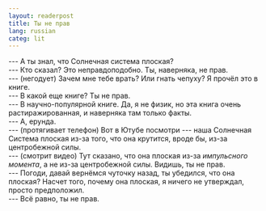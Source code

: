 ```yaml
---
layout: readerpost
title: Ты не прав 
lang: russian
categ: lit
---
```


--- А ты знал, что Солнечная система плоская?  
--- Кто сказал? Это неправдоподобно. Ты, наверняка, не прав.  
--- (негодует) Зачем мне тебе врать? Или гнать чепуху? Я прочёл это в книге.   
--- В какой еще книге? Ты не прав.  
--- В научно-популярной книге. Да, я не физик, но эта книга очень растиражированная, и наверняка там только факты.  
--- А, ерунда.  
--- (протягивает телефон) Вот в Ютубе посмотри --- наша Солнечная Система плоская из-за того, что она крутится, вроде бы, из-за центробежной силы.   
--- (смотрит видео) Тут сказано, что она плоская из-за _импульсного момента_, а не из-за центробежной силы. Видишь, ты не прав.  
--- Погоди, давай вернёмся чуточку назад, ты убедился, что она плоская? Насчет того, почему она плоская, я ничего не утверждал, просто предположил.  
--- Всё равно, ты не прав.
